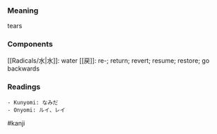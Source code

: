 ### Meaning

tears

### Components

[[Radicals/水|水]]: water [[戻]]: re-; return; revert; resume; restore; go backwards

### Readings

```
- Kunyomi: なみだ
- Onyomi: ルイ、レイ
```

#kanji